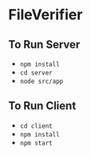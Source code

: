 # FileVerifier

## To Run Server
* `npm install`
* `cd server`
* `node src/app`

## To Run Client
* `cd client`
* `npm install`
* `npm start`

